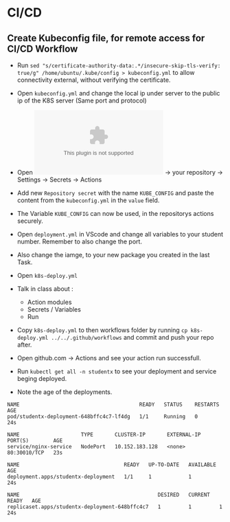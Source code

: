# CI/CD

## Create Kubeconfig file, for remote access for CI/CD Workflow

- Run `sed "s/certificate-authority-data:.*/insecure-skip-tls-verify: true/g" /home/ubuntu/.kube/config > kubeconfig.yml` to allow connectivity external, without verifying the certificate.
- Open `kubeconfig.yml` and change the local ip under server to the public ip of the K8S server (Same port and protocol)

- Open ![github.com](www.github.com) -> your repository -> Settings -> Secrets -> Actions
- Add new `Repository secret` with the name `KUBE_CONFIG` and paste the content from the `kubeconfig.yml` in the `value` field.
- The Variable `KUBE_CONFIG` can now be used, in the repositorys actions securely.
- Open `deployment.yml` in VScode and change all variables to your student number. Remember to also change the port.
- Also change the iamge, to your new package you created in the last Task.
- Open `k8s-deploy.yml`
- Talk in class about :
    - Action modules
    - Secrets / Variables
    - Run
- Copy `k8s-deploy.yml` to then workflows folder by running `cp k8s-deploy.yml ../../.github/workflows` and commit and push your repo after.
- Open github.com -> Actions and see your action run successfull.
- Run `kubectl get all -n studentx` to see your deployment and service beging deployed.
- Note the age of the deployments.
```
NAME                                       READY   STATUS    RESTARTS   AGE
pod/studentx-deployment-648bffc4c7-lf4dg   1/1     Running   0          24s

NAME                    TYPE       CLUSTER-IP       EXTERNAL-IP   PORT(S)        AGE
service/nginx-service   NodePort   10.152.183.128   <none>        80:30010/TCP   23s

NAME                                  READY   UP-TO-DATE   AVAILABLE   AGE
deployment.apps/studentx-deployment   1/1     1            1           24s

NAME                                             DESIRED   CURRENT   READY   AGE
replicaset.apps/studentx-deployment-648bffc4c7   1         1         1       24s
```


